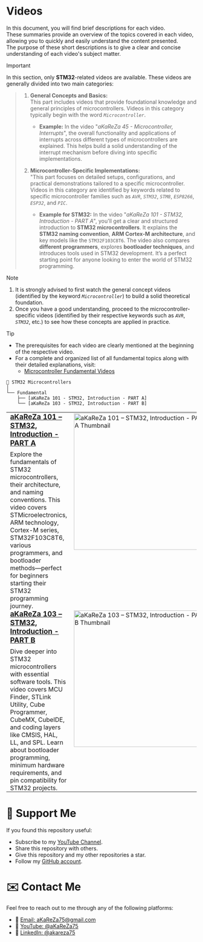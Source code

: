 # Videos
In this document, you will find brief descriptions for each video.  
These summaries provide an overview of the topics covered in each video, allowing you to quickly and easily understand the content presented.  
The purpose of these short descriptions is to give a clear and concise understanding of each video's subject matter.

> [!IMPORTANT]
In this section, only **STM32**-related videos are available. These videos are generally divided into two main categories:
>
> 1. **General Concepts and Basics:**  
   This part includes videos that provide foundational knowledge and general principles of microcontrollers. Videos in this category typically begin with the word *`Microcontroller`*.
>      - **Example:** In the video "*aKaReZa 45 - Microcontroller, Interrupts*", the overall functionality and applications of interrupts across different types of microcontrollers are explained. This helps build a solid understanding of the interrupt mechanism before diving into specific implementations.  
>    
> 2. **Microcontroller-Specific Implementations:**  
    "This part focuses on detailed setups, configurations, and practical demonstrations tailored to a specific microcontroller.  
    Videos in this category are identified by keywords related to specific microcontroller families such as *`AVR`*, *`STM32`*, *`STM8`*, *`ESP8266`*, *`ESP32`*, and *`PIC`*.
>      - **Example for STM32:** In the video "*aKaReZa 101 - STM32, Introduction - PART A*", you'll get a clear and structured introduction to **STM32 microcontrollers**. It explains the **STM32 naming convention**, **ARM Cortex-M architecture**, and key models like the `STM32F103C8T6`. The video also compares **different programmers**, explores **bootloader techniques**, and introduces tools used in STM32 development. It’s a perfect starting point for anyone looking to enter the world of STM32 programming.

> [!NOTE]
> 1. It is strongly advised to first watch the general concept videos (identified by the keyword *`Microcontroller`*) to build a solid theoretical foundation. 
> 2. Once you have a good understanding, proceed to the microcontroller-specific videos (identified by their respective keywords such as *`AVR`*, *`STM32`*, etc.) to see how these concepts are applied in practice.  

> [!TIP]  
> - The prerequisites for each video are clearly mentioned at the beginning of the respective video.  
> - For a complete and organized list of all fundamental topics along with their detailed explanations, visit:  
>    -  [Microcontroller Fundamental Videos](https://github.com/aKaReZa75/Microcontroller/Videos.md)


```plaintext
📁 STM32 Microcontrollers
│
└── Fundamental
    ├── [aKaReZa 101 - STM32, Introduction - PART A]
    └── [aKaReZa 103 - STM32, Introduction - PART B]
```

<table style="border-collapse: collapse;">
  <tr>
    <td valign="top" style="padding: 0 10px;">
      <h3 style="margin: 0;">
        <a href="https://youtu.be/e1PLfSNC_FE">aKaReZa 101 – STM32, Introduction - PART A</a>
      </h3>
      <p style="margin: 8px 0 0;">
        Explore the fundamentals of STM32 microcontrollers, their architecture, and naming conventions. This video covers STMicroelectronics, ARM technology, Cortex-M series, STM32F103C8T6, various programmers, and bootloader methods—perfect for beginners starting their STM32 programming journey.
      </p>
    </td>
    <td width="360" valign="top">
      <a href="https://youtu.be/e1PLfSNC_FE">
        <img src="https://img.youtube.com/vi/e1PLfSNC_FE/maxresdefault.jpg"
             width="360"
             alt="aKaReZa 101 – STM32, Introduction - PART A Thumbnail"/>
      </a>
    </td>
  </tr>

  <tr>
    <td valign="top" style="padding: 0 10px;">
      <h3 style="margin: 0;">
        <a href="https://youtu.be/OK6pVpMzP64">aKaReZa 103 – STM32, Introduction - PART B</a>
      </h3>
      <p style="margin: 8px 0 0;">
        Dive deeper into STM32 microcontrollers with essential software tools. This video covers MCU Finder, STLink Utility, Cube Programmer, CubeMX, CubeIDE, and coding layers like CMSIS, HAL, LL, and SPL. Learn about bootloader programming, minimum hardware requirements, and pin compatibility for STM32 projects.
      </p>
    </td>
    <td width="360" valign="top">
      <a href="https://youtu.be/OK6pVpMzP64">
        <img src="https://img.youtube.com/vi/OK6pVpMzP64/maxresdefault.jpg"
             width="360"
             alt="aKaReZa 103 – STM32, Introduction - PART B Thumbnail"/>
      </a>
    </td>
  </tr>   
</table>

# 🌟 Support Me
If you found this repository useful:
- Subscribe to my [YouTube Channel](https://www.youtube.com/@aKaReZa75).
- Share this repository with others.
- Give this repository and my other repositories a star.
- Follow my [GitHub account](https://github.com/aKaReZa75).

# ✉️ Contact Me
Feel free to reach out to me through any of the following platforms:
- 📧 [Email: aKaReZa75@gmail.com](mailto:aKaReZa75@gmail.com)
- 🎥 [YouTube: @aKaReZa75](https://www.youtube.com/@aKaReZa75)
- 💼 [LinkedIn: @akareza75](https://www.linkedin.com/in/akareza75)
